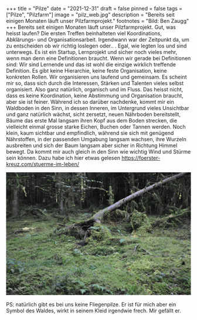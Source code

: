 +++
title = "Pilze"
date = "2021-12-31"
draft = false
pinned = false
tags = ["Pilze", "Pilzfarm"]
image = "pilz_web.jpg"
description = "Bereits seit einigen Monaten läuft unser Pilzfarmprojekt."
footnotes = "Bild: Ben Zaugg"
+++
Bereits seit einigen Monaten läuft unser Pilzfarmprojekt. Gut, was heisst laufen? Die ersten Treffen beinhalteten viel Koordinations, Abklärungs- und Organisationsarbeit. Irgendwann war der Zeitpunkt da, um zu entscheiden ob wir richtig loslegen oder.. . Egal, wie legten los und sind unterwegs. Es ist ein Startup, Lernprojekt und sicher noch vieles mehr, wenn man denn eine Definitionen braucht. Wenn wir gerade bei Definitionen sind: Wir sind Lernende und das ist wohl die einzige wirklich treffende Definition. Es gibt keine Hierarchie, keine feste Organisation, keine konkreten Rollen. Wir organisieren uns laufend und gemeinsam. Es scheint mir so, dass sich durch die Interessen, Stärken und Talenten vieles selbst organisiert. Also ganz natürlich, organisch und im Fluss. Das heisst nicht, dass es keine Koordination, keine Abstimmung und Organisation braucht, aber sie ist feiner. Während ich so darüber nachdenke, kommt mir ein Waldboden in den Sinn, in dessen Inneren, im Untergrund vieles Unsichtbar und ganz natürlich wächst, sicht zersetzt, neuen Nährboden bereitstellt, Bäume das erste Mal langsam ihren Kopf aus dem Boden strecken, die vielleicht einmal grosse starke Eichen, Buchen oder Tannen werden. Noch klein, kaum sichtbar und empfindlich, während sie sich mit genügend Nährstoffen, in der passenden Umgabung langsam wachsen, ihre Wurzeln ausbreiten und sich der Baum langsam aber sicher in Richtung Himmel bewegt. Da kommt mir auch gleich in den Sinn wie wichtig Wind und Stürme sein können. Dazu habe ich hier etwas gelesen <https://foerster-kreuz.com/stuerme-im-leben/>

![](dsc_0704.jpg)

PS: natürlich gibt es bei uns keine Fliegenpilze. Er ist für mich aber ein Symbol des Waldes, wirkt in seinem Kleid irgendwie frech. Mir gefällt er.